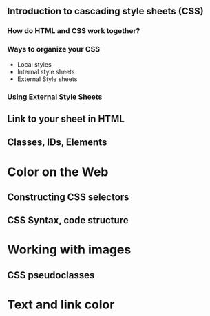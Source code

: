 ## Introduction to cascading style sheets (CSS)
### How do HTML and CSS work together? 
### Ways to organize your CSS
* Local styles 
* Internal style sheets
* External Style sheets 
### Using External Style Sheets
## Link to your sheet in HTML
## Classes, IDs, Elements
# Color on the Web
## Constructing CSS selectors
## CSS Syntax, code structure
# Working with images
## CSS pseudoclasses
# Text and link color

